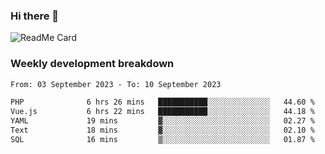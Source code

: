 ### Hi there 👋

<!--
**itzcy/itzcy** is a ✨ _special_ ✨ repository because its `README.md` (this file) appears on your GitHub profile.

Here are some ideas to get you started:

- 🔭 I’m currently working on ...
- 🌱 I’m currently learning ...
- 👯 I’m looking to collaborate on ...
- 🤔 I’m looking for help with ...
- 💬 Ask me about ...
- 📫 How to reach me: ...
- 😄 Pronouns: ...
- ⚡ Fun fact: ...
-->
![ReadMe Card](https://github-readme-stats.vercel.app/api?username=itzcy&show_icons=true&title_color=2d3198&icon_color=797cb8&text_color=24292e&bg_color=f6f8fa)

### Weekly development breakdown
<!--START_SECTION:waka-->

```txt
From: 03 September 2023 - To: 10 September 2023

PHP              6 hrs 26 mins   ███████████░░░░░░░░░░░░░░   44.60 %
Vue.js           6 hrs 22 mins   ███████████░░░░░░░░░░░░░░   44.18 %
YAML             19 mins         ▓░░░░░░░░░░░░░░░░░░░░░░░░   02.27 %
Text             18 mins         ▓░░░░░░░░░░░░░░░░░░░░░░░░   02.10 %
SQL              16 mins         ▒░░░░░░░░░░░░░░░░░░░░░░░░   01.87 %
```

<!--END_SECTION:waka-->
